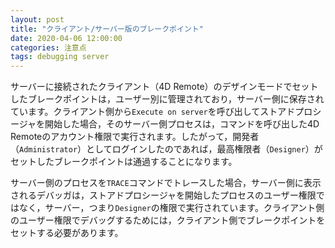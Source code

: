 ```yaml
---
layout: post
title: "クライアント/サーバー版のブレークポイント"
date: 2020-04-06 12:00:00
categories: 注意点
tags: debugging server
---
```


サーバーに接続されたクライアント（4D Remote）のデザインモードでセットしたブレークポイントは，ユーザー別に管理されており，サーバー側に保存されています。クライアント側から``Execute on server``を呼び出してストアドプロシージャを開始した場合，そのサーバー側プロセスは，コマンドを呼び出した4D Remoteのアカウント権限で実行されます。したがって，開発者（``Administrator``）としてログインしたのであれば，最高権限者（``Designer``）がセットしたブレークポイントは通過することになります。

サーバー側のプロセスを``TRACE``コマンドでトレースした場合，サーバー側に表示されるデバッガは，ストアドプロシージャを開始したプロセスのユーザー権限ではなく，サーバー，つまり``Designer``の権限で実行されています。クライアント側のユーザー権限でデバッグするためには，クライアント側でブレークポイントをセットする必要があります。
